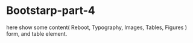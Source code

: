 # Bootstarp-part-4
here show some content( Reboot, Typography, Images, Tables, Figures ) form, and table element.
